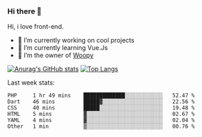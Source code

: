 ### Hi there 👋

<!--
**Alexis-Elaxis/Alexis-Elaxis** is a ✨ _special_ ✨ repository because its `README.md` (this file) appears on your GitHub profile.-->

Hi, i love front-end.

- 🔭 I’m currently working on cool projects
- 🌱 I’m currently learning Vue.Js
- 👯 I’m the owner of [Woopy](https://github.com/Alexis-Elaxis/Woopy)
<!-- - 🤔 I’m looking for help with ...
- 💬 Ask me about ...
- 📫 How to reach me: ...
- 😄 Pronouns: ...
- ⚡ Fun fact: I have a Youtube Channel (AlexSki)-->

[![Anurag's GitHub stats](https://github-readme-stats.vercel.app/api?username=Alexis-Elaxis&theme=tokyonight&count_private=true&show_icons=true)](https://github.com/anuraghazra/github-readme-stats)
[![Top Langs](https://github-readme-stats.vercel.app/api/top-langs/?username=Alexis-Elaxis&layout=compact&theme=tokyonight&count_private=true&show_icons=true)](https://github.com/anuraghazra/github-readme-stats)

Last week stats:
<!--START_SECTION:waka-->

```text
PHP     1 hr 49 mins    █████████████░░░░░░░░░░░░   52.47 %
Dart    46 mins         █████▓░░░░░░░░░░░░░░░░░░░   22.56 %
CSS     40 mins         █████░░░░░░░░░░░░░░░░░░░░   19.48 %
HTML    5 mins          ▓░░░░░░░░░░░░░░░░░░░░░░░░   02.67 %
YAML    4 mins          ▓░░░░░░░░░░░░░░░░░░░░░░░░   02.04 %
Other   1 min           ▒░░░░░░░░░░░░░░░░░░░░░░░░   00.76 %
```

<!--END_SECTION:waka-->
